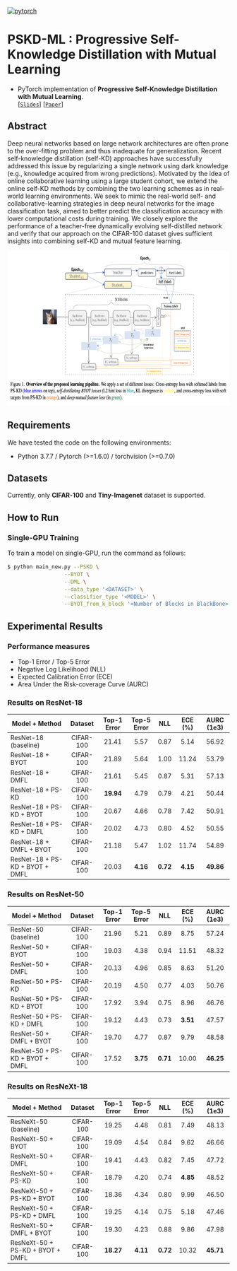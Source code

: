 [![pytorch](https://img.shields.io/badge/pytorch-1.6.0-%2523ee4c2c.svg)](https://pytorch.org/)

# PSKD-ML : Progressive Self-Knowledge Distillation with Mutual Learning
* PyTorch implementation of **Progressive Self-Knowledge Distillation with Mutual Learning**.  
[[`Slides`](https://docs.google.com/presentation/d/1V0aSEbBalg8lnKeg6NVcS9FPs3CAw2xy/edit?usp=sharing&ouid=104359145724275927049&rtpof=true&sd=true)]
[[`Paper`](https://github.com/s6007541/PSKD-ML/blob/main/pdf_files/PSKD_ML.pdf)] 

## Abstract
Deep neural networks based on large network architectures are often prone to the over-fitting problem and thus inadequate for generalization. Recent self-knowledge distillation (self-KD) approaches have successfully addressed this issue by regularizing a single network using dark knowledge (e.g., knowledge acquired from wrong predictions). Motivated by the idea of online collaborative learning using a large student cohort, we extend the online self-KD methods by combining the two learning schemes as in real-world learning environments. We seek to mimic the real-world self- and collaborative-learning strategies in deep neural networks for the image classification task, aimed to better predict the classification accuracy with lower computational costs during training. We closely explore the performance of a teacher-free dynamically evolving self-distilled network and verify that our approach on the CIFAR-100 dataset gives sufficient insights into combining self-KD and mutual feature learning.
<p align="center">
<img src="image/overview.png" height=350>
</p>

## Requirements
We have tested the code on the following environments: 
* Python 3.7.7 / Pytorch (>=1.6.0) / torchvision (>=0.7.0)

## Datasets
Currently, only **CIFAR-100** and **Tiny-Imagenet** dataset is supported.

## How to Run
### Single-GPU Training
To train a model on single-GPU, run the command as follows:
```bash
$ python main_new.py --PSKD \
                  --BYOT \
                  --DML \
                  --data_type '<DATASET>' \
                  --classifier_type '<MODEL>' \
                  --BYOT_from_k_block '<Number of Blocks in BlackBone>'\

```




## Experimental Results
### Performance measures
* Top-1 Error / Top-5 Error
* Negative Log Likelihood (NLL)
* Expected Calibration Error (ECE)
* Area Under the Risk-coverage Curve (AURC)

### Results on ResNet-18

| Model + Method                               | Dataset   | Top-1 Error | Top-5 Error | NLL      | ECE (%)  | AURC (1e3)|
|----------------------------------------------|:---------:|:-----------:|:-----------:|:--------:|:--------:|:---------:|
| ResNet-18 (baseline)                         | CIFAR-100 | 21.41       | 5.57        | 0.87     | 5.14     | 56.92     |
| ResNet-18 + BYOT                             | CIFAR-100 | 21.89       | 5.64        | 1.00     | 11.24    | 53.79     |
| ResNet-18 + DMFL                             | CIFAR-100 | 21.61       | 5.45        | 0.87     | 5.31     | 57.13     |
| ResNet-18 + PS-KD                            | CIFAR-100 | **19.94**   | 4.79        | 0.79     | 4.21     | 50.44     |
| ResNet-18 + PS-KD + BYOT                     | CIFAR-100 | 20.67       | 4.66        | 0.78     | 7.42     | 50.91     |
| ResNet-18 + PS-KD + DMFL                     | CIFAR-100 | 20.02       | 4.73        | 0.80     | 4.52     | 50.55     |
| ResNet-18 + DMFL  + BYOT                     | CIFAR-100 | 21.18       | 5.47        | 1.02     | 11.74    | 54.89     |
| ResNet-18 + PS-KD + BYOT + DMFL              | CIFAR-100 | 20.03       | **4.16**    | **0.72** | **4.15** | **49.86** |

### Results on ResNet-50

| Model + Method                               | Dataset   | Top-1 Error | Top-5 Error | NLL      | ECE (%)  | AURC (1e3)|
|----------------------------------------------|:---------:|:-----------:|:-----------:|:--------:|:--------:|:---------:|
| ResNet-50 (baseline)                         | CIFAR-100 | 21.96       | 5.21        | 0.89     | 8.75     | 57.24     |
| ResNet-50 + BYOT                             | CIFAR-100 | 19.03       | 4.38        | 0.94     | 11.51    | 48.32     |
| ResNet-50 + DMFL                             | CIFAR-100 | 20.13       | 4.96        | 0.85     | 8.63     | 51.20     |
| ResNet-50 + PS-KD                            | CIFAR-100 | 20.19       | 4.50        | 0.77     | 4.03     | 50.76     |
| ResNet-50 + PS-KD + BYOT                     | CIFAR-100 | 17.92       | 3.94        | 0.75     | 8.96     | 46.76     |
| ResNet-50 + PS-KD + DMFL                     | CIFAR-100 | 19.12       | 4.43        | 0.73     | **3.51** | 47.57     |
| ResNet-50 + DMFL  + BYOT                     | CIFAR-100 | 19.70       | 4.77        | 0.87     | 9.79     | 48.58     |
| ResNet-50 + PS-KD + BYOT + DMFL              | CIFAR-100 | 17.52       | **3.75**    | **0.71** | 10.00    | **46.25** |


### Results on ResNeXt-18

| Model + Method                               | Dataset   | Top-1 Error | Top-5 Error | NLL      | ECE (%)  | AURC (1e3)|
|----------------------------------------------|:---------:|:-----------:|:-----------:|:--------:|:--------:|:---------:|
| ResNeXt-50 (baseline)                        | CIFAR-100 | 19.25       | 4.48        | 0.81     | 7.49     | 48.13     |
| ResNeXt-50 + BYOT                            | CIFAR-100 | 19.09       | 4.54        | 0.84     | 9.62     | 46.66     |
| ResNeXt-50 + DMFL                            | CIFAR-100 | 19.41       | 4.43        | 0.82     | 7.45     | 47.72     |
| ResNeXt-50 + PS-KD                           | CIFAR-100 | 18.79       | 4.20        | 0.74     | **4.85** | 48.52     |
| ResNeXt-50 + PS-KD + BYOT                    | CIFAR-100 | 18.36       | 4.34        | 0.80     | 9.99     | 46.50     |
| ResNeXt-50 + PS-KD + DMFL                    | CIFAR-100 | 19.25       | 4.14        | 0.75     | 5.18     | 47.46     |
| ResNeXt-50 + DMFL  + BYOT                    | CIFAR-100 | 19.30       | 4.23        | 0.88     | 9.86     | 47.98     |
| ResNeXt-50 + PS-KD + BYOT + DMFL             | CIFAR-100 | **18.27**   | **4.11**    | **0.72** | 10.32    | **45.71** |

